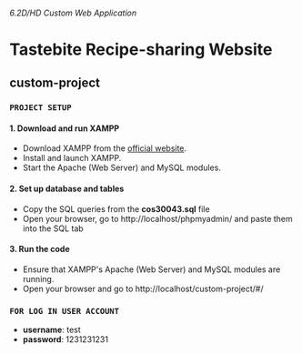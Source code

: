 ###### 6.2D/HD Custom Web Application
# Tastebite Recipe-sharing Website

## custom-project

### `PROJECT SETUP`

#### 1. Download and run XAMPP
- Download XAMPP from the [official website][linkxampp].
- Install and launch XAMPP. 
- Start the Apache (Web Server) and MySQL modules.

#### 2. Set up database and tables
- Copy the SQL queries from the **cos30043.sql** file
- Open your browser, go to http://localhost/phpmyadmin/ and paste them into the SQL tab

#### 3. Run the code
- Ensure that XAMPP's Apache (Web Server) and MySQL modules are running.
- Open your browser and go to http://localhost/custom-project/#/

### `FOR LOG IN USER ACCOUNT`
- **username**: test
- **password**: 1231231231

[linkxampp]: https://www.apachefriends.org/